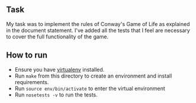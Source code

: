 ## Task ##

My task was to implement the rules of Conway's Game of Life as explained in the document statement. I've added all the tests that I feel are necessary to cover the full functionality of the game.


## How to run ##
* Ensure you have [virtualenv](https://virtualenv.pypa.io/en/stable/installation/) installed.
* Run ```make``` from this directory to create an environment and install requirements.
* Run ```source env/bin/activate``` to enter the virtual environment
* Run ```nosetests -v``` to run the tests.
